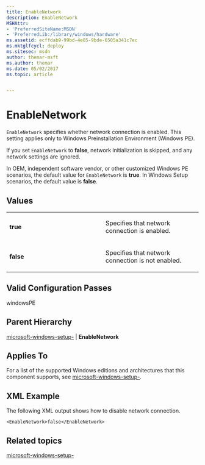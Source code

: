 ```yaml
---
title: EnableNetwork
description: EnableNetwork
MSHAttr:
- 'PreferredSiteName:MSDN'
- 'PreferredLib:/library/windows/hardware'
ms.assetid: ecffdab9-99bd-4e85-9bde-6505a341c7ec
ms.mktglfcycl: deploy
ms.sitesec: msdn
author: themar-msft
ms.author: themar
ms.date: 05/02/2017
ms.topic: article


---
```


# EnableNetwork


`EnableNetwork` specifies whether network connection is enabled. This setting applies only to Windows Preinstallation Environment (Windows PE).

If you set `EnableNetwork` to **false**, network initialization is skipped, and any network settings are ignored.

In OEM, independent software vendor, or other customized Windows PE scenarios, the default value for `EnableNetwork` is **true**. In Windows Setup scenarios, the default value is **false**.

## Values


<table>
<colgroup>
<col width="50%" />
<col width="50%" />
</colgroup>
<tbody>
<tr class="odd">
<td><p><strong>true</strong></p></td>
<td><p>Specifies that network connection is enabled.</p></td>
</tr>
<tr class="even">
<td><p><strong>false</strong></p></td>
<td><p>Specifies that network connection is not enabled.</p></td>
</tr>
</tbody>
</table>

 

## Valid Configuration Passes


windowsPE

## Parent Hierarchy


[microsoft-windows-setup-](microsoft-windows-setup.md) | **EnableNetwork**

## Applies To


For a list of the supported Windows editions and architectures that this component supports, see [microsoft-windows-setup-](microsoft-windows-setup.md).

## XML Example


The following XML output shows how to disable network connection.

```
<EnableNetwork>false</EnableNetwork>
```

## Related topics


[microsoft-windows-setup-](microsoft-windows-setup.md)

 

 







